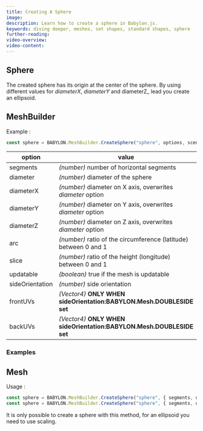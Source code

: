 ```yaml
---
title: Creating A Sphere
image:
description: Learn how to create a sphere in Babylon.js.
keywords: diving deeper, meshes, set shapes, standard shapes, sphere
further-reading:
video-overview:
video-content:
---
```


## Sphere

The created sphere has its origin at the center of the sphere. By using different values for _diameterX_, _diameterY_ and diameterZ\_ lead you create an ellipsoid.

## MeshBuilder

Example :

```javascript
const sphere = BABYLON.MeshBuilder.CreateSphere("sphere", options, scene); //scene is optional and defaults to the current scene
```

| option          | value                                                                 | default value      |
| --------------- | --------------------------------------------------------------------- | ------------------ |
| segments        | _(number)_ number of horizontal segments                              | 32                 |
| diameter        | _(number)_ diameter of the sphere                                     | 1                  |
| diameterX       | _(number)_ diameter on X axis, overwrites _diameter_ option           | diameter           |
| diameterY       | _(number)_ diameter on Y axis, overwrites _diameter_ option           | diameter           |
| diameterZ       | _(number)_ diameter on Z axis, overwrites _diameter_ option           | diameter           |
| arc             | _(number)_ ratio of the circumference (latitude) between 0 and 1      | 1                  |
| slice           | _(number)_ ratio of the height (longitude) between 0 and 1            | 1                  |
| updatable       | _(boolean)_ true if the mesh is updatable                             | false              |
| sideOrientation | _(number)_ side orientation                                           | DEFAULTSIDE        |
| frontUVs        | _(Vector4)_ **ONLY WHEN sideOrientation:BABYLON.Mesh.DOUBLESIDE set** | Vector4(0, 0, 1,1) |
| backUVs         | _(Vector4)_ **ONLY WHEN sideOrientation:BABYLON.Mesh.DOUBLESIDE set** | Vector4(0, 0, 1,1) |

### Examples

<Playground id="#WIR77Z" title="Create a Sphere" description="Simple example of creating a sphere." image="/img/playgroundsAndNMEs/divingDeeperMeshSetShapes6.jpg" isMain={true} category="Mesh"/>

<Playground id="#WIR77Z#1" title="Create a Ellipsoid" description="Simple example of creating a ellipsoid." image="/img/playgroundsAndNMEs/divingDeeperMeshSetShapes7.jpg"/>

<Playground id="#WIR77Z#2" title="Create an Arc" description="Simple example of creating an arc." image="/img/playgroundsAndNMEs/divingDeeperMeshSetShapes8.jpg"/>

<Playground id="#WIR77Z#3" title="Create an Arc and Slice" description="Simple example of creating an arc and slice." image="/img/playgroundsAndNMEs/divingDeeperMeshSetShapes9.jpg"/>

## Mesh

Usage :

```javascript
const sphere = BABYLON.MeshBuilder.CreateSphere("sphere", { segments, diameter }, scene);
const sphere = BABYLON.MeshBuilder.CreateSphere("sphere", { segments, diameter, updatable, sideOrientation }, scene); //optional parameters after scene
```

It is only possible to create a sphere with this method, for an ellipsoid you need to use scaling.
